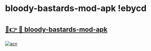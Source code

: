 # bloody-bastards-mod-apk !ebycd

# <h2><a href="https://ciidpo.esa.edu.pl?title=bloody-bastards-mod-apk&ref=ebycd">🔗👉 🔴 bloody-bastards-mod-apk</a></h2>

[![acn](https://github.com/user-attachments/assets/0f9c940e-d8b0-45ae-aac7-cd30a18b3e1c)](https://ciidpo.esa.edu.pl?title=bloody-bastards-mod-apk&ref=ebycd)

